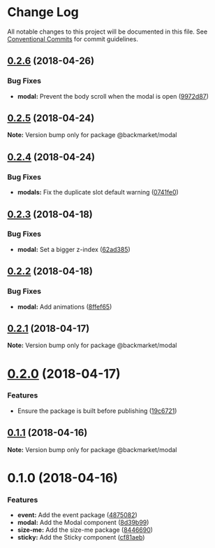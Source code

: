 # Change Log

All notable changes to this project will be documented in this file.
See [Conventional Commits](https://conventionalcommits.org) for commit guidelines.

<a name="0.2.6"></a>
## [0.2.6](https://github.com/antoinerey/kalliste-next/compare/@backmarket/modal@0.2.5...@backmarket/modal@0.2.6) (2018-04-26)


### Bug Fixes

* **modal:** Prevent the body scroll when the modal is open ([9972d87](https://github.com/antoinerey/kalliste-next/commit/9972d87))




<a name="0.2.5"></a>
## [0.2.5](https://github.com/antoinerey/kalliste-next/compare/@backmarket/modal@0.2.4...@backmarket/modal@0.2.5) (2018-04-24)




**Note:** Version bump only for package @backmarket/modal

<a name="0.2.4"></a>
## [0.2.4](https://github.com/antoinerey/kalliste-next/compare/@backmarket/modal@0.2.3...@backmarket/modal@0.2.4) (2018-04-24)


### Bug Fixes

* **modals:** Fix the duplicate slot default warning ([0741fe0](https://github.com/antoinerey/kalliste-next/commit/0741fe0))




<a name="0.2.3"></a>
## [0.2.3](https://github.com/antoinerey/kalliste-next/compare/@backmarket/modal@0.2.2...@backmarket/modal@0.2.3) (2018-04-18)


### Bug Fixes

* **modal:** Set a bigger z-index ([62ad385](https://github.com/antoinerey/kalliste-next/commit/62ad385))




<a name="0.2.2"></a>
## [0.2.2](https://github.com/antoinerey/kalliste-next/compare/@backmarket/modal@0.2.1...@backmarket/modal@0.2.2) (2018-04-18)


### Bug Fixes

* **modal:** Add animations ([8ffef65](https://github.com/antoinerey/kalliste-next/commit/8ffef65))




<a name="0.2.1"></a>
## [0.2.1](https://github.com/antoinerey/kalliste-next/compare/@backmarket/modal@0.2.0...@backmarket/modal@0.2.1) (2018-04-17)




**Note:** Version bump only for package @backmarket/modal

<a name="0.2.0"></a>
# [0.2.0](https://github.com/antoinerey/kalliste-next/compare/@backmarket/modal@0.1.1...@backmarket/modal@0.2.0) (2018-04-17)


### Features

* Ensure the package is built before publishing ([19c6721](https://github.com/antoinerey/kalliste-next/commit/19c6721))




<a name="0.1.1"></a>
## [0.1.1](https://github.com/antoinerey/kalliste-next/compare/@backmarket/modal@0.1.0...@backmarket/modal@0.1.1) (2018-04-16)




**Note:** Version bump only for package @backmarket/modal

<a name="0.1.0"></a>
# 0.1.0 (2018-04-16)


### Features

* **event:** Add the event package ([4875082](https://github.com/antoinerey/kalliste-next/commit/4875082))
* **modal:** Add the Modal component ([8d39b99](https://github.com/antoinerey/kalliste-next/commit/8d39b99))
* **size-me:** Add the size-me package ([8446690](https://github.com/antoinerey/kalliste-next/commit/8446690))
* **sticky:** Add the Sticky component ([cf81aeb](https://github.com/antoinerey/kalliste-next/commit/cf81aeb))

